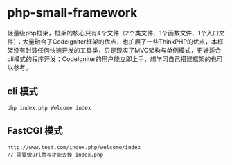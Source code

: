 ﻿# php-small-framework

轻量级php框架，框架的核心只有4个文件（2个类文件、1个函数文件、1个入口文件）；大量融合了CodeIgniter框架的优点，也扩展了一些ThinkPHP的优点，本框架没有封装任何快速开发的工具类，只是现实了MVC架构与单例模式，更好适合cli模式的程序开发；CodeIgniter的用户能立即上手，想学习自己搭建框架的也可以参考。

## cli 模式

```
php index.php Welcome index
```

## FastCGI 模式

```
http://www.test.com/index.php/welcome/index
// 需要做url重写才能去掉 index.php
```
